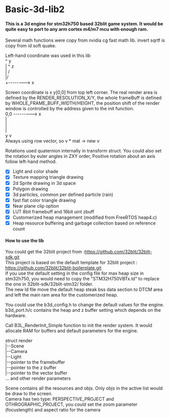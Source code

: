 # Basic-3d-lib2
#### This is a 3d engine for stm32h750 based 32blit game system. It would be quite easy to port to any arm cortex m4/m7 mcu with enough ram. 
Several math functions were copy from nvidia cg fast math lib. invert sqrtf is copy from id soft quake.

Left-hand coordinate was used in this lib  
    ^ y  
    |    ^ z  
    |  /  
    |/  
    +--------> x  
      
Screen coordinate is x y[0,0] from top left corner. The real render area is defined by
the RENDER_RESOLUTION_X/Y, the whole frameBuff is defined by WHOLE_FRAME_BUFF_WIDTH/HEIGHT, 
the position shift of the render window is controlled by the address given to the init function.  
0,0 ---------> x  
   |  
   |  
   |  
 y v  
Always using row vector, so v * mat -> new v  

Rotations used quaternion internally in transform struct. You could also set the rotation by euler angles in ZXY order, Positive rotation about an axis follow left-hand method.  
- [x] Light and color shade
- [x] Texture mapping triangle drawing
- [x] 2d Sprite drawing in 3d space
- [x] Polygon drawing
- [x] 3d particles, common per defined particle (rain)
- [x] fast flat color triangle drawing
- [x] Near plane clip option
- [x] LUT 8bit framebuff and 16bit uint zbuff
- [x] Customerized heap management (modified from FreeRTOS heap4.c)
- [x] Heap resource buffering and garbage collection based on reference count

#### How to use the lib
You could get the 32blit project from :https://github.com/32blit/32blit-sdk.git  
This project is based on the default template for 32blit project : https://github.com/32blit/32blit-boilerplate.git  
If you use the default setting in the config file for max heap size in stm32h750, you would need to copy the "STM32H750VBTx.ld" to replace the one in 32blit-sdk/32blit-stm32/ folder.   
The new ld file move the default heap steak bss data section to DTCM area and left the main ram area for the customerized heap.  

You could use the b3d_config.h to change the default values for the engine.  
b3d_port.h/c contains the heap and z buffer setting which depends on the hardware.  

Call B3L_RenderInit_Simple function to init the render system. It would allocate RAM for buffers and default parameters for the engine.   

struct render  
         |--Scene  
         |--Camera  
         |--Light  
         |--pointer to the framebuffer  
         |--pointer to the z buffer  
         |--pointer to the vector buffer  
         ... and other render parameters  

Scene contains all the resources and objs. Only objs in the active list would be draw to the screen.  
Camera has two type: PERSPECTIVE_PROJECT and OTHROGRAPHIC_PROJECT, you could set the zoom parameter (focuslength) and aspect ratio for the camera  
